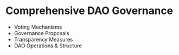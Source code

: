 # Comprehensive DAO Governance

- Voting Mechanisms
- Governance Proposals
- Transparency Measures
- DAO Operations & Structure